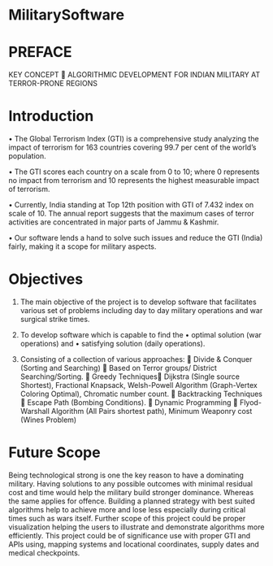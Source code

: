 # MilitarySoftware

# PREFACE
KEY CONCEPT  ALGORITHMIC DEVELOPMENT FOR INDIAN MILITARY AT TERROR-PRONE REGIONS


# Introduction

•	The Global Terrorism Index (GTI) is a comprehensive study analyzing the impact of terrorism for 163 countries covering 99.7 per cent of the world’s population.

•	The GTI scores each country on a scale from 0 to 10; where 0 represents no impact from terrorism and 10 represents the highest measurable impact of terrorism.

•	Currently, India standing at Top 12th position with GTI of 7.432 index on scale of 10. The annual report suggests that the maximum cases of terror activities are concentrated in major parts of Jammu & Kashmir.

•	Our software lends a hand to solve such issues and reduce the GTI (India) fairly, making it a scope for military aspects.


# Objectives

1)	The main objective of the project is to develop software that facilitates various set of problems including day to day military operations and war surgical strike times.

2)	To develop software which is capable to find the 
•	optimal solution (war operations) and 
•	satisfying solution (daily operations).

3)	Consisting of a collection of various approaches: 
	Divide & Conquer (Sorting and Searching)  Based on Terror groups/ District Searching/Sorting.
	Greedy Techniques Dijkstra (Single source Shortest), Fractional Knapsack, Welsh-Powell Algorithm (Graph-Vertex Coloring Optimal), Chromatic number count.
	Backtracking Techniques  Escape Path (Bombing Conditions).
	Dynamic Programming  Flyod-Warshall Algorithm (All Pairs shortest path), Minimum Weaponry cost (Wines Problem)


# Future Scope
Being technological strong is one the key reason to have a dominating military. Having solutions to any possible outcomes with minimal residual cost and time would help the military build stronger dominance. Whereas the same applies for offence. 
Building a planned strategy with best suited algorithms help to achieve more and lose less especially during critical times such as wars itself. Further scope of this project could be proper visualization helping the users to illustrate and demonstrate algorithms more efficiently. 
This project could be of significance use with proper GTI and APIs using, mapping systems and locational coordinates, supply dates and medical checkpoints.




